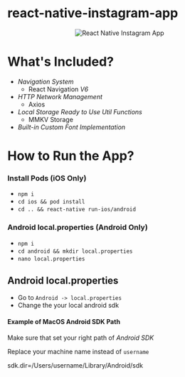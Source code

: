 # react-native-instagram-app

<p align="center">
  <img alt="React Native Instagram App"
        src="assets/app-review.gif" />
</p>

# What's Included?

- _Navigation System_
  - React Navigation _V6_
- _HTTP Network Management_
  - Axios
- _Local Storage Ready to Use Util Functions_
  - MMKV Storage
- _Built-in Custom Font Implementation_

# How to Run the App?

### Install Pods (iOS Only)

- `npm i`
- `cd ios && pod install`
- `cd .. && react-native run-ios/android`

### Android local.properties (Android Only)

- `npm i`
- `cd android && mkdir local.properties`
- `nano local.properties`

## Android local.properties

- Go to `Android -> local.properties`
- Change the your local android sdk

#### Example of MacOS Android SDK Path

Make sure that set your right path of _Android SDK_

Replace your machine name instead of `username`

sdk.dir=/Users/username/Library/Android/sdk
